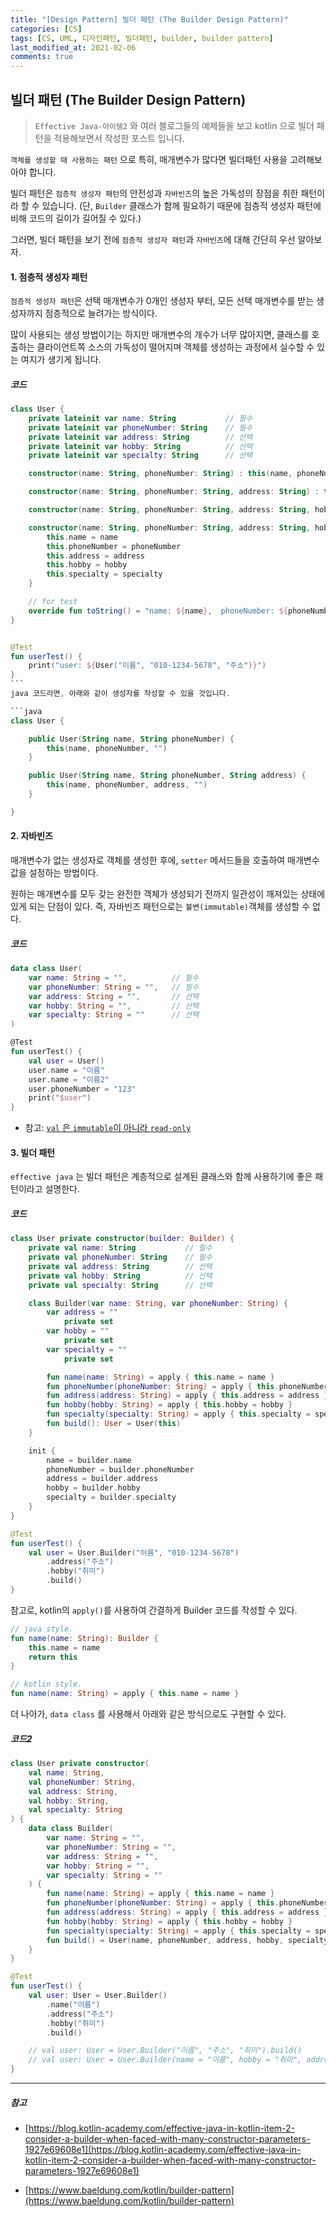 ```yaml
---
title: "[Design Pattern] 빌더 패턴 (The Builder Design Pattern)"
categories: [CS]
tags: [CS, UML, 디자인패턴, 빌더패턴, builder, builder pattern]
last_modified_at: 2021-02-06
comments: true
---
```


## 빌더 패턴 (The Builder Design Pattern)

> `Effective Java-아이템2` 와 여러 블로그들의 예제들을 보고 kotlin 으로 빌더 패턴을 적용해보면서 작성한 포스트 입니다.

`객체를 생성할 때 사용하는 패턴` 으로 특히, 매개변수가 많다면 빌더패턴 사용을 고려해보아야 합니다.

빌더 패턴은 `점층적 생성자 패턴`의 안전성과 `자바빈즈`의 높은 가독성의 장점을 취한 패턴이라 할 수 있습니다.
(단, `Builder` 클래스가 함께 필요하기 때문에 점층적 생성자 패턴에 비해 코드의 길이가 길어질 수 있다.)

그러면, 빌더 패턴을 보기 전에 `점층적 생성자 패턴`과 `자바빈즈`에 대해 간단히 우선 알아보자.

#### 1. 점층적 생성자 패턴

`점층적 생성자 패턴`은 선택 매개변수가 0개인 생성자 부터, 모든 선택 매개변수를 받는 생성자까지 점층적으로 늘려가는 방식이다.

많이 사용되는 생성 방법이기는 하지만 매개변수의 개수가 너무 많아지면, 클래스를 호출하는 클라이언트쪽 소스의 가독성이 떨어지며 객체를 생성하는 과정에서 실수할 수 있는 여지가 생기게 됩니다.

##### 코드

````kotlin
class User {
    private lateinit var name: String           // 필수
    private lateinit var phoneNumber: String    // 필수
    private lateinit var address: String        // 선택
    private lateinit var hobby: String          // 선택
    private lateinit var specialty: String      // 선택

    constructor(name: String, phoneNumber: String) : this(name, phoneNumber, "")

    constructor(name: String, phoneNumber: String, address: String) : this(name, phoneNumber, address, "")

    constructor(name: String, phoneNumber: String, address: String, hobby: String) : this(name, phoneNumber, address, hobby, "")

    constructor(name: String, phoneNumber: String, address: String, hobby: String, specialty: String) {
        this.name = name
        this.phoneNumber = phoneNumber
        this.address = address
        this.hobby = hobby
        this.specialty = specialty
    }

    // for test
    override fun toString() = "name: ${name},  phoneNumber: ${phoneNumber}, address: ${address}, hobby: ${hobby}, specialty: ${specialty}"
}


@Test
fun userTest() {
    print("user: ${User("이름", "010-1234-5678", "주소")}")
}
```
java 코드라면, 아래와 같이 생성자를 작성할 수 있을 것입니다.

```java
class User {

    public User(String name, String phoneNumber) {
        this(name, phoneNumber, "")
    }

    public User(String name, String phoneNumber, String address) {
        this(name, phoneNumber, address, "")
    }

}
````

#### 2. 자바빈즈

매개변수가 없는 생성자로 객체를 생성한 후에, `setter` 메서드들을 호출하여 매개변수 값을 설정하는 방법이다.

원하는 매개변수를 모두 갖는 완전한 객체가 생성되기 전까지 일관성이 깨져있는 상태에 있게 되는 단점이 있다.
즉, 자바빈즈 패턴으로는 `불변(immutable)`객체를 생성할 수 없다.

##### 코드

```kotlin
data class User(
    var name: String = "",          // 필수
    var phoneNumber: String = "",   // 필수
    var address: String = "",       // 선택
    var hobby: String = "",         // 선택
    var specialty: String = ""      // 선택
)

@Test
fun userTest() {
    val user = User()
    user.name = "이름"
    user.name = "이름2"
    user.phoneNumber = "123"
    print("$user")
}
```

- 참고: [`val` 은 `immutable`이 아니라 `read-only`](https://xabaras.medium.com/kotlin-val-is-read-only-not-immutable-585ce2e5359b)

#### 3. 빌더 패턴

`effective java` 는 빌더 패턴은 계층적으로 설계된 클래스와 함께 사용하기에 좋은 패턴이라고 설명한다.

##### 코드

```kotlin
class User private constructor(builder: Builder) {
    private val name: String           // 필수
    private val phoneNumber: String    // 필수
    private val address: String        // 선택
    private val hobby: String          // 선택
    private val specialty: String      // 선택

    class Builder(var name: String, var phoneNumber: String) {
        var address = ""
            private set
        var hobby = ""
            private set
        var specialty = ""
            private set

        fun name(name: String) = apply { this.name = name }
        fun phoneNumber(phoneNumber: String) = apply { this.phoneNumber = phoneNumber }
        fun address(address: String) = apply { this.address = address }
        fun hobby(hobby: String) = apply { this.hobby = hobby }
        fun specialty(specialty: String) = apply { this.specialty = specialty }
        fun build(): User = User(this)
    }

    init {
        name = builder.name
        phoneNumber = builder.phoneNumber
        address = builder.address
        hobby = builder.hobby
        specialty = builder.specialty
    }
}

@Test
fun userTest() {
    val user = User.Builder("이름", "010-1234-5678")
        .address("주소")
        .hobby("취미")
        .build()
}
```

참고로, kotlin의 `apply()`를 사용하여 간결하게 Builder 코드를 작성할 수 있다.

```kotlin
// java style.
fun name(name: String): Builder {
    this.name = name
    return this
}

// kotlin style.
fun name(name: String) = apply { this.name = name }
```

더 나아가, `data class` 를 사용해서 아래와 같은 방식으로도 구현할 수 있다.

##### 코드2

```kotlin
class User private constructor(
    val name: String,
    val phoneNumber: String,
    val address: String,
    val hobby: String,
    val specialty: String
) {
    data class Builder(
        var name: String = "",
        var phoneNumber: String = "",
        var address: String = "",
        var hobby: String = "",
        var specialty: String = ""
    ) {
        fun name(name: String) = apply { this.name = name }
        fun phoneNumber(phoneNumber: String) = apply { this.phoneNumber = phoneNumber }
        fun address(address: String) = apply { this.address = address }
        fun hobby(hobby: String) = apply { this.hobby = hobby }
        fun specialty(specialty: String) = apply { this.specialty = specialty }
        fun build() = User(name, phoneNumber, address, hobby, specialty)
    }
}

@Test
fun userTest() {
    val user: User = User.Builder()
        .name("이름")
        .address("주소")
        .hobby("취미")
        .build()

    // val user: User = User.Builder("이름", "주소", "취미").build()
    // val user: User = User.Builder(name = "이름", hobby = "취미", address = "주소").build()
}
```

---

##### 참고

- [https://blog.kotlin-academy.com/effective-java-in-kotlin-item-2-consider-a-builder-when-faced-with-many-constructor-parameters-1927e69608e1](https://blog.kotlin-academy.com/effective-java-in-kotlin-item-2-consider-a-builder-when-faced-with-many-constructor-parameters-1927e69608e1)

- [https://www.baeldung.com/kotlin/builder-pattern](https://www.baeldung.com/kotlin/builder-pattern)
